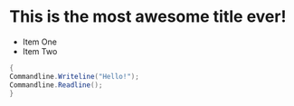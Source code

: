 # This is the most awesome title ever!

+ Item One
+ Item Two

```C#
{
Commandline.Writeline("Hello!");
Commandline.Readline();
}
```
